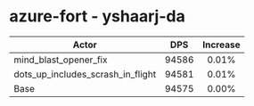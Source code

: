# azure-fort - yshaarj-da
| Actor | DPS | Increase |
|---|:---:|:---:|
|mind_blast_opener_fix|94586|0.01%|
|dots_up_includes_scrash_in_flight|94581|0.01%|
|Base|94575|0.00%|
